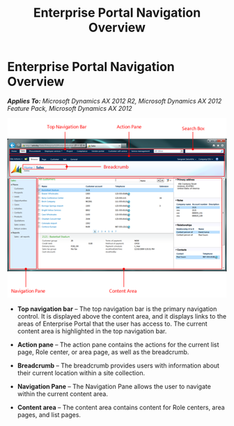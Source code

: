 ﻿---
title: Enterprise Portal Navigation Overview
TOCTitle: Enterprise Portal Navigation Overview
ms:assetid: 01d12a43-a097-451e-8c86-8a90c1015e6f
ms:mtpsurl: https://msdn.microsoft.com/en-us/library/Gg853304(v=AX.60)
ms:contentKeyID: 35267894
ms.date: 11/07/2012
mtps_version: v=AX.60
---

# Enterprise Portal Navigation Overview 


_**Applies To:** Microsoft Dynamics AX 2012 R2, Microsoft Dynamics AX 2012 Feature Pack, Microsoft Dynamics AX 2012_

![Callouts of Enterprise Portal navigation elements](images/Gg853304.EP(AX.60).png "Callouts of Enterprise Portal navigation elements")

  - **Top navigation bar** – The top navigation bar is the primary navigation control. It is displayed above the content area, and it displays links to the areas of Enterprise Portal that the user has access to. The current content area is highlighted in the top navigation bar.

  - **Action pane** – The action pane contains the actions for the current list page, Role center, or area page, as well as the breadcrumb.

  - **Breadcrumb** – The breadcrumb provides users with information about their current location within a site collection.

  - **Navigation Pane** – The Navigation Pane allows the user to navigate within the current content area.

  - **Content area** – The content area contains content for Role centers, area pages, and list pages.

